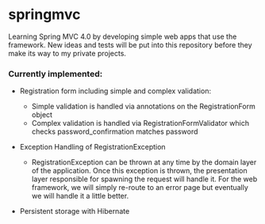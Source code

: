 springmvc
=========

Learning Spring MVC 4.0 by developing simple web apps that use the framework. New ideas and tests will be put into this repository before they make its way to my private projects. 

### Currently implemented: ###

* Registration form including simple and complex validation:
  * Simple validation is handled via annotations on the RegistrationForm object
  * Complex validation is handled via RegistrationFormValidator which checks password_confirmation matches password

* Exception Handling of RegistrationException
  * RegistrationException can be thrown at any time by the domain layer of the application. Once this exception is thrown, the presentation layer responsible for spawning the request will handle it. For the web framework, we will simply re-route to an error page but eventually we will handle it a little better. 

* Persistent storage with Hibernate

